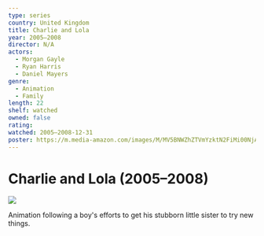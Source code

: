 ```yaml
---
type: series
country: United Kingdom
title: Charlie and Lola
year: 2005–2008
director: N/A
actors:
  - Morgan Gayle
  - Ryan Harris
  - Daniel Mayers
genre:
  - Animation
  - Family
length: 22
shelf: watched
owned: false
rating:
watched: 2005–2008-12-31
poster: https://m.media-amazon.com/images/M/MV5BNWZhZTVmYzktN2FiMi00NjA1LThlNTgtNTA2MDQ0NmNjYmFjXkEyXkFqcGc@._V1_SX300.jpg
---
```


# Charlie and Lola (2005–2008)

![](https://m.media-amazon.com/images/M/MV5BNWZhZTVmYzktN2FiMi00NjA1LThlNTgtNTA2MDQ0NmNjYmFjXkEyXkFqcGc@._V1_SX300.jpg)

Animation following a boy's efforts to get his stubborn little sister to try new things.